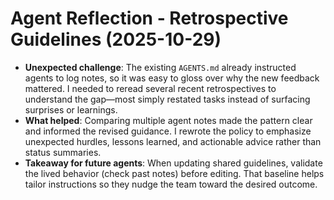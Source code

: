 # Agent Reflection - Retrospective Guidelines (2025-10-29)

- **Unexpected challenge**: The existing `AGENTS.md` already instructed agents to log notes, so it was easy to gloss over why the new feedback mattered. I needed to reread several recent retrospectives to understand the gap—most simply restated tasks instead of surfacing surprises or learnings.
- **What helped**: Comparing multiple agent notes made the pattern clear and informed the revised guidance. I rewrote the policy to emphasize unexpected hurdles, lessons learned, and actionable advice rather than status summaries.
- **Takeaway for future agents**: When updating shared guidelines, validate the lived behavior (check past notes) before editing. That baseline helps tailor instructions so they nudge the team toward the desired outcome.
